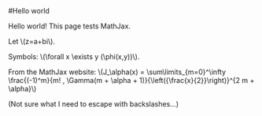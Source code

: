 <!DOCTYPE html PUBLIC "-//W3C//DTD XHTML 1.1//EN" "http://www.w3.org/TR/xhtml11/DTD/xhtml11.dtd">
<html xmlns="http://www.w3.org/1999/xhtml" lang="en" xml:lang="en">
  <head>
    <meta http-equiv="content-type" content="text/html; charset=utf-8" />
    <script type="text/javascript" src="https://c328740.ssl.cf1.rackcdn.com/mathjax/latest/MathJax.js?config=TeX-AMS-MML_HTMLorMML">
    </script>
    <title>Hello world</title>
  </head>
  <body>
#Hello world

Hello world!
This page tests MathJax.

Let \\(z=a+bi\\).

Symbols: \\(\\forall x \\exists y (\\phi(x,y))\\).

From the MathJax website: \\(J\_\alpha(x) = \sum\limits\_{m=0}^\infty \frac{(-1)^m}{m! \, \Gamma(m + \alpha + 1)}{\left({\frac{x}{2}}\right)}^{2 m + \alpha}\\)

(Not sure what I need to escape with backslashes...)
  </body>
</html>
